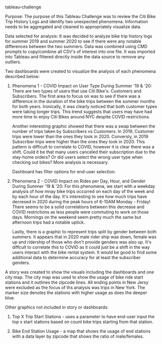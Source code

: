 tableau-challenge

Purpose: The purpose of this Tableau Challenge was to review the Citi Bike Trip History Logs and identify two unexpected phenomena.  Information needs to be aggregated and cleaned to appropriately visualize data. 

Data selected for analysis: It was decided to analyze bike trip history logs for summer 2019 and summer 2020 to see if there were any notable differences between the two summers. Data was combined using CMD prompts to copy/combine all CSV's of interest into one file.  It was imported into Tableau and filtered directly inside the data source to remove any outliers. 

Two dashboards were created to visualize the analysis of each phenomena described below:
1. Phenomena 1 - COVID Impact on User Type During Summer '19 & '20:
    There are two types of users that use Citi Bike's: Customers and Subscribers.  The first area to focus on was to see if there was a difference in the duration of the bike trips between the summer months for both years.  Ironically, it was clearly noticed that both customer types were taking longer trips. This trend suggests that users may have had more time to enjoy Citi Bikes around NYC despite COVID restrictions.

    Another interesting graphic showed that there was a swap between the number of trips taken by Subscribers vs Customers.  In 2019, Customer trips were lower than the ones they took in 2020.  Conversly, in 2019 Subscriber trips were higher than the ones they took in 2020. This pattern is difficult to correlate to COVID, however it is clear there was a shift.  Could it be that many users canceled their subscription due to the stay-home orders? Or did users select the wrong user type when checking out bikes? More analysis is necessary.

    Dashboard has filter options for end-user selection.

2. Phenomena 2 - COVID Impact on Rides per Day, Hour, and Gender During Summer '19 & '20:
    For this phenomena, we start with a weekday analysis of how mnay bike trips occurred on each day of the week and by each hour of the day.  It's interesting to see how much trips have decresed in 2020 during the peak hours of 6-10AM Monday - Friday!  There seems to be a solid correlations between this decrease and COVID restrictions as less people were commuting to work on those days.  Mornings on the weekend seem pretty much the same but afternoon trips had a notable uptick. 

    Lastly, there is a graphic to represent trips split by gender between both summers. It appears that in 2020 male rider ship was down, female was up and ridership of those who don't provide genders was also up.  It's diffcult to correlate this to COVID as it could just be a shift in the way users interact with the bike rental system.  It would be good to find some additional data to determine accuracy for at least the subscriber genders.

A story was created to show the visuals including the dashboards and one city map.  The city map was used to show the usage of bike ride start stations and it outlines the zipcode lines.  All ending points in New Jersy were excluded as the focus of ths analysis was trips in New York.  The marker size denotes the stations with higher usage as does the deeper blue.

Other graphics not included in story or dashboards: 
1. Top X Trip Start Stations - uses a parameter to have end-user input the top x start stations based on count bike    trips starting from that station. 

2. Bike End Station Usage - a map that shows the usage of end stations with a data layer by zipcode that shows the ratio of male/females.

